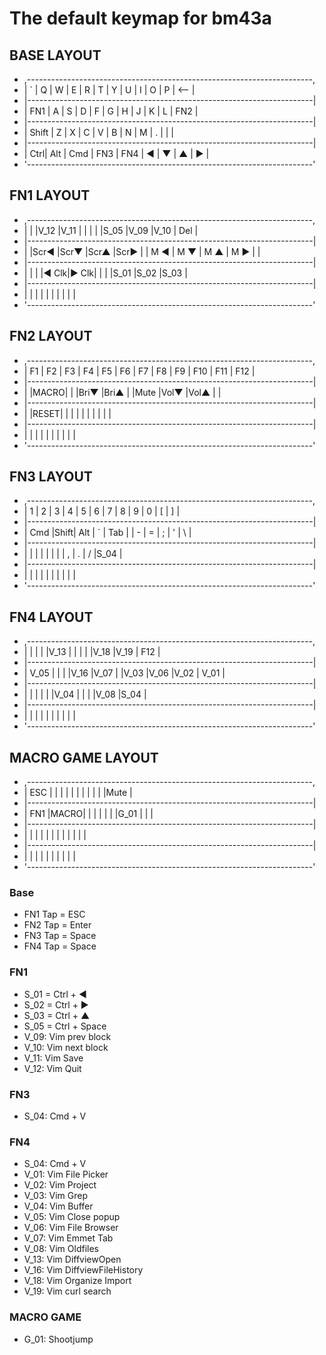 # The default keymap for bm43a

## BASE LAYOUT
* ,-----------------------------------------------------------------------,
* |  `  |  Q  |  W  |  E  |  R  |  T  |  Y  |  U  |  I  |  O  |  P  | <-- |
* |-----------------------------------------------------------------------|
* |  FN1  |  A  |  S  |  D  |  F  |  G  |  H  |  J  |  K  |  L  |   FN2   |
* |-----------------------------------------------------------------------|
* |  Shift    |  Z  |  X  |  C  |  V  |  B  |  N  |  M  |  .  |     |     |
* |-----------------------------------------------------------------------|
* | Ctrl| Alt | Cmd |     FN3       |     FN4     |  ◀  |  ▼  |  ▲  |  ▶  |
* '-----------------------------------------------------------------------'

## FN1 LAYOUT
* ,-----------------------------------------------------------------------,
* |     |     |V_12 |V_11 |     |     |     |     |S_05 |V_09 |V_10 | Del |
* |-----------------------------------------------------------------------|
* |       |Scr◀ |Scr▼ |Scr▲ |Scr▶ |     | M ◀ | M ▼ | M ▲ | M ▶ |         |
* |-----------------------------------------------------------------------|
* |           |     |     |◀ Clk|▶ Clk|     |     |     |S_01 |S_02 |S_03 |
* |-----------------------------------------------------------------------|
* |     |     |     |               |             |     |     |     |     |
* '-----------------------------------------------------------------------'

## FN2 LAYOUT
* ,-----------------------------------------------------------------------,
* | F1  | F2  | F3  | F4  | F5  | F6  | F7  | F8  | F9  | F10 | F11 | F12 |
* |-----------------------------------------------------------------------|
* |       |MACRO|     |     |Bri▼ |Bri▲ |     |Mute |Vol▼ |Vol▲ |         |
* |-----------------------------------------------------------------------|
* |           |RESET|     |     |     |     |     |     |     |     |     |
* |-----------------------------------------------------------------------|
* |     |     |     |               |             |     |     |     |     |
* '-----------------------------------------------------------------------'

## FN3 LAYOUT
* ,-----------------------------------------------------------------------,
* |  1  |  2  |  3  |  4  |  5  |  6  |  7  |  8  |  9  |  0  |  [  |  ]  |
* |-----------------------------------------------------------------------|
* |  Cmd  |Shift| Alt |  `  | Tab |     |  -  |  =  |  ;  |  '  |    \    |
* |-----------------------------------------------------------------------|
* |           |     |     |     |     |     |     |  ,  |  .  |  /  |S_04 |
* |-----------------------------------------------------------------------|
* |     |     |     |               |             |     |     |     |     |
* '-----------------------------------------------------------------------'

## FN4 LAYOUT
* ,-----------------------------------------------------------------------,
* |     |     |     |     |V_13 |     |     |     |     |V_18 |V_19 | F12 |
* |-----------------------------------------------------------------------|
* | V_05  |     |     |     |V_16 |V_07 |     |V_03 |V_06 |V_02 |  V_01   |
* |-----------------------------------------------------------------------|
* |           |     |     |     |     |V_04 |     |     |     |V_08 |S_04 |
* |-----------------------------------------------------------------------|
* |     |     |     |               |             |     |     |     |     |
* '-----------------------------------------------------------------------'

## MACRO GAME LAYOUT
* ,-----------------------------------------------------------------------,
* | ESC |     |     |     |     |     |     |     |     |     |     |Mute |
* |-----------------------------------------------------------------------|
* |  FN1  |MACRO|     |     |     |     |     |     |G_01 |     |         |
* |-----------------------------------------------------------------------|
* |           |     |     |     |     |     |     |     |     |     |     |
* |-----------------------------------------------------------------------|
* |     |     |     |               |             |     |     |     |     |
* '-----------------------------------------------------------------------'

### Base
- FN1 Tap = ESC
- FN2 Tap = Enter
- FN3 Tap = Space
- FN4 Tap = Space

### FN1
- S_01 = Ctrl + ◀
- S_02 = Ctrl + ▶
- S_03 = Ctrl + ▲
- S_05 = Ctrl + Space
- V_09: Vim prev block
- V_10: Vim next block
- V_11: Vim Save
- V_12: Vim Quit

### FN3
- S_04: Cmd + V

### FN4
- S_04: Cmd + V
- V_01: Vim File Picker
- V_02: Vim Project
- V_03: Vim Grep
- V_04: Vim Buffer
- V_05: Vim Close popup
- V_06: Vim File Browser
- V_07: Vim Emmet Tab
- V_08: Vim Oldfiles
- V_13: Vim DiffviewOpen
- V_16: Vim DiffviewFileHistory
- V_18: Vim Organize Import
- V_19: Vim curl search

### MACRO GAME
- G_01: Shootjump
